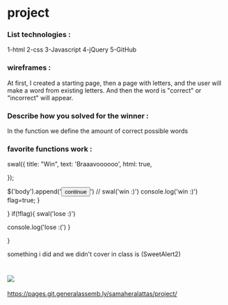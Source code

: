 # project
<h3>List technologies :</h3>

1-html 
2-css
3-Javascript
4-jQuery
5-GitHub


<h3>wireframes :</h3>

At first, I created a starting page, then a page with letters, and the user will  make a word from existing letters.
And then the word is "correct" or "incorrect" will appear. 





<h3>Describe how you solved for the winner :</h3>

In the function we define the amount of correct possible words



<h3> favorite functions work :</h3>

swal({
      title: "Win",
      text: 'Braaavoooooo',
      html: true,
     
      
  });

  $('body').append('<button>continue</button>')
    // swal('win :)')
console.log('win :)')
flag=true;
  }
  
}
if(!flag){
     swal('lose :)')

  console.log('lose :(')
}

}
 


something i did and we didn't cover in class is (SweetAlert2)






# ![](/images/1.jpg)

https://pages.git.generalassemb.ly/samaheralattas/project/
